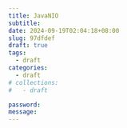 ```yaml
---
title: JavaNIO
subtitle:
date: 2024-09-19T02:04:18+08:00
slug: 97dfdef
draft: true
tags:
  - draft
categories:
  - draft
# collections:
#   - draft

password:
message:
---
```



